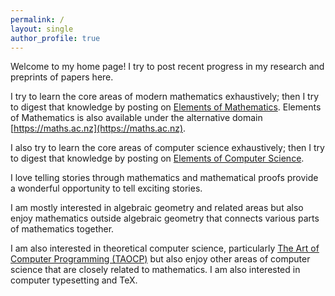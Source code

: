 ```yaml
---
permalink: /
layout: single
author_profile: true
---
```

Welcome to my home page! I try to post recent progress in my 
research and preprints of papers here.

I try to learn the core areas of modern mathematics exhaustively; 
then I try to digest that knowledge by posting on [Elements of Mathematics](https://math.ac.nz). Elements of Mathematics is also 
available under the alternative domain [https://maths.ac.nz](https://maths.ac.nz).

I also try to learn the core areas of computer science exhaustively; 
then I try to digest that knowledge by posting on [Elements of Computer Science](https://cs.ac.nz).

I love telling stories through mathematics and mathematical proofs
provide a wonderful opportunity to tell exciting stories.

I am mostly interested in algebraic geometry and related areas but also
enjoy mathematics outside algebraic geometry that connects various
parts of mathematics together.

I am also interested in theoretical computer science, particularly
[The Art of Computer Programming (TAOCP)](https://www-cs-faculty.stanford.edu/~knuth/taocp.html) but also
enjoy other areas of computer science that are closely related to 
mathematics. I am also interested in computer typesetting and 
<span class="t-logo">T<span class="e">e</span>X</span>.